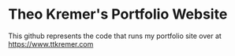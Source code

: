 # Theo Kremer's Portfolio Website
This github represents the code that runs my portfolio site over at 
https://www.ttkremer.com
